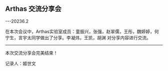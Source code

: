 ## Arthas 交流分享会 

---20236.2

在本次会议中，Arthas实验室成员：童振兴，张强，赵翠儒，王彤，魏婷婷，何宁生，言宇太同学做出了分享。李凝炜，王凯，胡渊 对分享内容进行交流。

*******

本次交流分享会完美结束！

记录人：姬世文